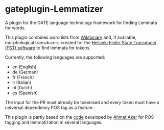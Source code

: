# gateplugin-Lemmatizer

A plugin for the GATE language technology framework for finding Lemmata for words.

This plugin combines word lists from [Wiktionary](https://www.wiktionary.org/) and, if available, 
morphological transducers created for the 
[Helsinki Finite-State Transducer (FST) software](http://www.ling.helsinki.fi/kieliteknologia/tutkimus/hfst/)
to find lemmata for tokens. 

Currently, the following languages are supported:
* en (English)
* de (German)
* fr (French)
* it (Italian)
* nl (Dutch)
* es (Spanish)

The input for the PR must already be tokenised and every token must have
a universal dependency POS tag as a feature.

This plugin is partly based on the [code](http://staffwww.dcs.shef.ac.uk/people/A.Aker/activityNLPProjects.html) developed by 
[Ahmet Aker](https://www.is.inf.uni-due.de/staff/aker.html.de) for POS tagging and lemmatization
in several languages.

